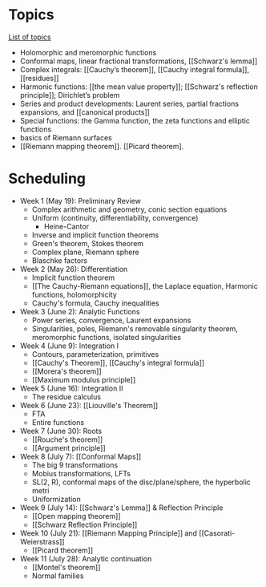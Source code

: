 # Topics

[List of topics](attachments/Complex_Analysis_Prelim_Review.pdf)

- Holomorphic and meromorphic functions
- Conformal maps, linear fractional transformations, [[Schwarz's lemma]]
- Complex integrals: [[Cauchy’s theorem]], [[Cauchy integral formula]], [[residues]]
- Harmonic functions: [[the mean value property]]; [[Schwarz's reflection principle]]; Dirichlet’s problem
- Series and product developments: Laurent series, partial fractions expansions, and [[canonical products]]
- Special functions: the Gamma function, the zeta functions and elliptic functions
- basics of Riemann surfaces
- [[Riemann mapping theorem]]. [[Picard theorem].

# Scheduling

- Week 1 (May 19): 
Preliminary Review
    - Complex arithmetic and geometry, conic section equations
    - Uniform (continuity,  differentiability, convergence)
        - Heine-Cantor
    - Inverse and implicit function theorems
    - Green's theorem, Stokes theorem
    - Complex plane, Riemann sphere
    - Blaschke factors
- Week 2 (May 26):
Differentiation
    - Implicit function theorem
    - [[The Cauchy-Riemann equations]], the Laplace equation, Harmonic functions, holomorphicity
    - Cauchy's formula, Cauchy inequalities
- Week 3 (June 2):
Analytic Functions
    - Power series, convergence, Laurent expansions
    - Singularities, poles, Riemann's removable singularity theorem, meromorphic functions, isolated singularities
- Week 4 (June 9):
Integration I
    - Contours, parameterization, primitives
    - [[Cauchy's Theorem]],  [[Cauchy's integral formula]]
    - [[Morera's theorem]]
    - [[Maximum modulus principle]]
- Week 5 (June 16):
Integration II
    - The residue calculus
- Week 6 (June 23):
[[Liouville's Theorem]]
    - FTA
    - Entire functions
- Week 7 (June 30):
 Roots
    - [[Rouche's theorem]]
    - [[Argument principle]]
- Week 8 (July 7):
[[Conformal Maps]]
    - The big 9 transformations
    - Mobius transformations, LFTs
    - SL(2, R), conformal maps of the disc/plane/sphere, the hyperbolic metri
    - Uniformization
- Week 9 (July 14):
[[Schwarz's Lemma]] & Reflection Principle
    - [[Open mapping theorem]]
    - [[Schwarz Reflection Principle]]
- Week 10  (July 21):
[[Riemann Mapping Principle]] and [[Casorati-Weierstrass]]
    - [[Picard theorem]]
- Week 11 (July 28):
Analytic continuation
    - [[Montel's theorem]]
    - Normal families